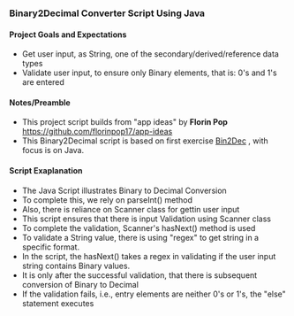 ### Binary2Decimal Converter Script Using Java
#### Project Goals and Expectations
- Get user input, as String, one of the secondary/derived/reference data types
- Validate user input, to ensure only Binary elements, that is: 0's and 1's are entered

#### Notes/Preamble
- This project script builds from "app ideas" by <b> Florin Pop </b> https://github.com/florinpop17/app-ideas
- This Binary2Decimal script is based on first exercise <a href="https://github.com/florinpop17/app-ideas/blob/master/Projects/1-Beginner/Bin2Dec-App.md">Bin2Dec</a> , with focus is on Java.

#### Script Exaplanation
- The Java Script illustrates Binary to Decimal Conversion
- To complete this, we rely on parseInt() method
- Also, there is reliance on Scanner class for gettin user input
- This script ensures that there is input Validation using Scanner class
- To complete the validation, Scanner's hasNext() method is used
- To validate a String value, there is using "regex" to get string in a specific format.
- In the script, the hasNext() takes a regex in validating if the user input string contains Binary values.
- It is only after the successful validation, that there is subsequent conversion of Binary to Decimal
- If the validation fails, i.e., entry elements are neither 0's or 1's, the "else" statement executes
